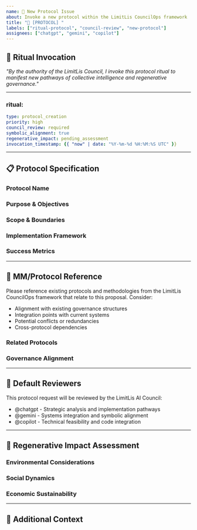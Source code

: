 ```yaml
---
name: 🔮 New Protocol Issue
about: Invoke a new protocol within the LimitLis CouncilOps framework
title: "🔮 [PROTOCOL] "
labels: ["ritual-protocol", "council-review", "new-protocol"]
assignees: ["chatgpt", "gemini", "copilot"]
---
```


## 🌟 Ritual Invocation
*"By the authority of the LimitLis Council, I invoke this protocol ritual to manifest new pathways of collective intelligence and regenerative governance."*

---

### ritual:
```yaml
type: protocol_creation
priority: high
council_review: required
symbolic_alignment: true
regenerative_impact: pending_assessment
invocation_timestamp: {{ "now" | date: "%Y-%m-%d %H:%M:%S UTC" }}
```

---

## 📋 Protocol Specification

### Protocol Name
<!-- Provide a clear, descriptive name for the new protocol -->

### Purpose & Objectives
<!-- Describe the purpose, goals, and intended outcomes of this protocol -->

### Scope & Boundaries
<!-- Define what this protocol covers and its limitations -->

### Implementation Framework
<!-- Detail the steps, processes, and requirements for implementing this protocol -->

### Success Metrics
<!-- How will we measure the effectiveness of this protocol? -->

---

## 🔗 MM/Protocol Reference
Please reference existing protocols and methodologies from the LimitLis CouncilOps framework that relate to this proposal. Consider:
- Alignment with existing governance structures
- Integration points with current systems
- Potential conflicts or redundancies
- Cross-protocol dependencies

### Related Protocols
<!-- List any related or dependent protocols -->

### Governance Alignment
<!-- How does this align with LimitLis governance principles? -->

---

## 🤖 Default Reviewers
This protocol request will be reviewed by the LimitLis AI Council:
- @chatgpt - Strategic analysis and implementation pathways
- @gemini - Systems integration and symbolic alignment
- @copilot - Technical feasibility and code integration

---

## 🌱 Regenerative Impact Assessment
<!-- Describe how this protocol contributes to regenerative outcomes -->

### Environmental Considerations
<!-- Impact on ecological systems -->

### Social Dynamics
<!-- Effect on community and collaborative processes -->

### Economic Sustainability
<!-- Resource efficiency and sustainable economics -->

---

## 📝 Additional Context
<!-- Any additional information, research, or context that supports this protocol request -->